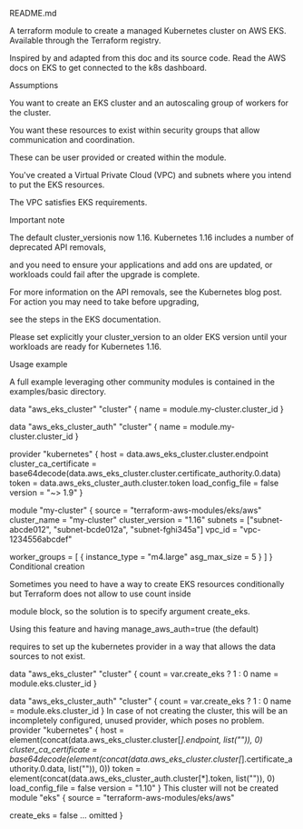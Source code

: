 
README.md


A terraform module to create a managed Kubernetes cluster on AWS EKS. Available through the Terraform registry.

Inspired by and adapted from this doc and its source code. Read the AWS docs on EKS to get connected to the k8s dashboard.

Assumptions

You want to create an EKS cluster and an autoscaling group of workers for the cluster.

You want these resources to exist within security groups that allow communication and coordination.

These can be user provided or created within the module.

You've created a Virtual Private Cloud (VPC) and subnets where you intend to put the EKS resources.

The VPC satisfies EKS requirements.

Important note

The default cluster_versionis now 1.16. Kubernetes 1.16 includes a number of deprecated API removals,

and you need to ensure your applications and add ons are updated, or workloads could fail after the upgrade is complete.

For more information on the API removals, see the Kubernetes blog post. For action you may need to take before upgrading,

see the steps in the EKS documentation.

Please set explicitly your cluster_version to an older EKS version until your workloads are ready for Kubernetes 1.16.

Usage example

A full example leveraging other community modules is contained in the examples/basic directory.

data "aws_eks_cluster" "cluster" {
name = module.my-cluster.cluster_id
 }

data "aws_eks_cluster_auth" "cluster" {
name = module.my-cluster.cluster_id
}

provider "kubernetes" {
host                   = data.aws_eks_cluster.cluster.endpoint
cluster_ca_certificate = base64decode(data.aws_eks_cluster.cluster.certificate_authority.0.data)
token                  = data.aws_eks_cluster_auth.cluster.token
load_config_file       = false
version                = "~> 1.9"
}

module "my-cluster" {
source          = "terraform-aws-modules/eks/aws"
cluster_name    = "my-cluster"
cluster_version = "1.16"
subnets         = ["subnet-abcde012", "subnet-bcde012a", "subnet-fghi345a"]
vpc_id          = "vpc-1234556abcdef"

worker_groups = [
{
  instance_type = "m4.large"
  asg_max_size  = 5
}
]
}
Conditional creation

Sometimes you need to have a way to create EKS resources conditionally but Terraform does not allow to use count inside

module block, so the solution is to specify argument create_eks.

Using this feature and having manage_aws_auth=true (the default)

requires to set up the kubernetes provider in a way that allows the data sources to not exist.

data "aws_eks_cluster" "cluster" {
count = var.create_eks ? 1 : 0
name  = module.eks.cluster_id
}

data "aws_eks_cluster_auth" "cluster" {
count = var.create_eks ? 1 : 0
name  = module.eks.cluster_id
}
In case of not creating the cluster, this will be an incompletely configured, unused provider, which poses no problem.
provider "kubernetes" {
 host                   = element(concat(data.aws_eks_cluster.cluster[*].endpoint, list("")), 0)
cluster_ca_certificate = base64decode(element(concat(data.aws_eks_cluster.cluster[*].certificate_authority.0.data, list("")),  0))
token                  = element(concat(data.aws_eks_cluster_auth.cluster[*].token, list("")), 0)
load_config_file       = false
version                = "1.10"
}
This cluster will not be created
module "eks" {
source = "terraform-aws-modules/eks/aws"

create_eks = false
... omitted
}
